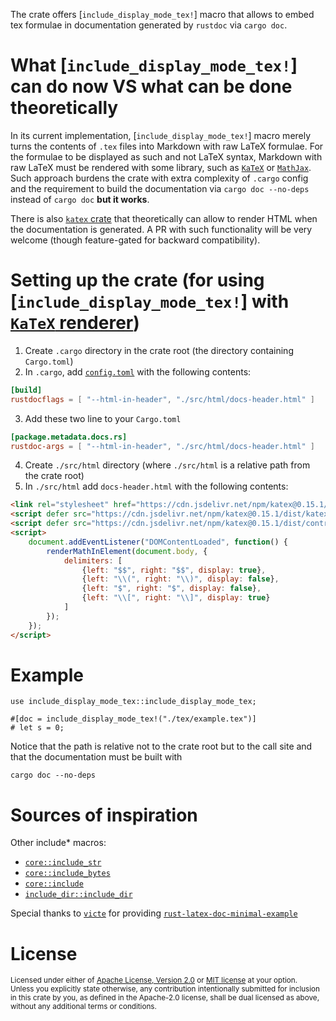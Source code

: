 The crate offers [`include_display_mode_tex!`] macro that allows to embed tex formulae
in documentation generated by `rustdoc` via `cargo doc`.

# What [`include_display_mode_tex!`] can do now VS what can be done theoretically
In its current implementation, [`include_display_mode_tex!`] macro merely turns
the contents of `.tex` files into Markdown with raw LaTeX formulae. For the formulae to be displayed 
as such and not LaTeX syntax, Markdown with raw LaTeX must be rendered with some library, such as
[`KaTeX`](https://katex.org/docs/autorender.html) or
[`MathJax`](http://docs.mathjax.org/en/latest/web/configuration.html). Such approach burdens the crate
with extra complexity of `.cargo` config and the requirement to build the documentation via 
`cargo doc --no-deps` instead of `cargo doc` **but it works**.

There is also [`katex` crate](https://docs.rs/katex/latest/katex/) that theoretically can allow
to render HTML when the documentation is generated. A PR with such functionality will be very
welcome (though feature-gated for backward compatibility).

# Setting up the crate (for using [`include_display_mode_tex!`] with [`KaTeX` renderer](https://katex.org/docs/autorender.html))

1. Create `.cargo` directory in the crate root (the directory containing `Cargo.toml`)
2. In `.cargo`, add [`config.toml`](https://doc.rust-lang.org/cargo/reference/config.html)
with the following contents:
```toml
[build]
rustdocflags = [ "--html-in-header", "./src/html/docs-header.html" ]
```
3. Add these two line to your `Cargo.toml`
```toml
[package.metadata.docs.rs]
rustdoc-args = [ "--html-in-header", "./src/html/docs-header.html" ]
```
4. Create `./src/html` directory (where `./src/html` is a relative path from the crate root)
5. In `./src/html` add `docs-header.html` with the following contents:
```html
<link rel="stylesheet" href="https://cdn.jsdelivr.net/npm/katex@0.15.1/dist/katex.min.css" integrity="sha384-R4558gYOUz8mP9YWpZJjofhk+zx0AS11p36HnD2ZKj/6JR5z27gSSULCNHIRReVs" crossorigin="anonymous">
<script defer src="https://cdn.jsdelivr.net/npm/katex@0.15.1/dist/katex.min.js" integrity="sha384-z1fJDqw8ZApjGO3/unPWUPsIymfsJmyrDVWC8Tv/a1HeOtGmkwNd/7xUS0Xcnvsx" crossorigin="anonymous"></script>
<script defer src="https://cdn.jsdelivr.net/npm/katex@0.15.1/dist/contrib/auto-render.min.js" integrity="sha384-+XBljXPPiv+OzfbB3cVmLHf4hdUFHlWNZN5spNQ7rmHTXpd7WvJum6fIACpNNfIR" crossorigin="anonymous"></script>
<script>
    document.addEventListener("DOMContentLoaded", function() {
        renderMathInElement(document.body, {
            delimiters: [
                {left: "$$", right: "$$", display: true},
                {left: "\\(", right: "\\)", display: false},
                {left: "$", right: "$", display: false},
                {left: "\\[", right: "\\]", display: true}
            ]
        });
    });
</script>
```
# Example
```no_run
use include_display_mode_tex::include_display_mode_tex;

#[doc = include_display_mode_tex!("./tex/example.tex")]
# let s = 0;
```

Notice that the path is relative not to the crate root but to the call site and that
the documentation must be built with 
```text
cargo doc --no-deps
```

# Sources of inspiration
Other include\* macros:
* [`core::include_str`](https://doc.rust-lang.org/core/macro.include_str.html)
* [`core::include_bytes`](https://doc.rust-lang.org/core/macro.include_bytes.html)
* [`core::include`](https://doc.rust-lang.org/core/macro.include.html)
* [`include_dir::include_dir`](https://crates.io/crates/include_dir)

Special thanks to [`victe`](https://github.com/victe) for providing 
[`rust-latex-doc-minimal-example`](https://github.com/victe/rust-latex-doc-minimal-example)

# License

<sup>
Licensed under either of <a href="LICENSE-APACHE">Apache License, Version
2.0</a> or <a href="LICENSE-MIT">MIT license</a> at your option.
</sup>

<br>

<sub>
Unless you explicitly state otherwise, any contribution intentionally submitted
for inclusion in this crate by you, as defined in the Apache-2.0 license, shall
be dual licensed as above, without any additional terms or conditions.
</sub>